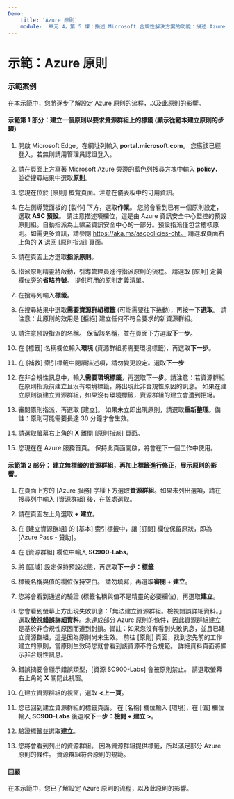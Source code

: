 ```yaml
---
Demo:
    title: 'Azure 原則'
    module: '單元 4，第 5 課：描述 Microsoft 合規性解決方案的功能：描述 Azure 原則'
---
```



# 示範：Azure 原則

### 示範案例
在本示範中，您將逐步了解設定 Azure 原則的流程，以及此原則的影響。

#### 示範第 1 部分：建立一個原則以要求資源群組上的標籤 (顯示從範本建立原則的步驟)

1. 開啟 Microsoft Edge。在網址列輸入 **portal.microsoft.com**。  您應該已經登入，若無則請用管理員認證登入。

1. 請在頁面上方寫著 Microsoft Azure 旁邊的藍色列搜尋方塊中輸入 **policy**，並從搜尋結果中選取**原則**。

1. 您現在位於 [原則] 概覽頁面。注意在儀表板中的可用資訊。

1. 在左側導覽面板的 [製作] 下方，選取**作業**。  您將會看到已有一個原則設定，選取 **ASC 預設**。  請注意描述項欄位，這是由 Azure 資訊安全中心監控的預設原則組。自動指派為上線至資訊安全中心的一部分。預設指派僅包含稽核原則。如需更多資訊，請參閱 https://aka.ms/ascpolicies-cht。  請選取頁面右上角的 **X** 退回 [原則指派] 頁面。

1. 請在頁面上方選取**指派原則**。

1. 指派原則精靈將啟動，引導管理員進行指派原則的流程。  請選取 [原則] 定義欄位旁的**省略符號**。  提供可用的原則定義清單。  

1. 在搜尋列輸入**標籤**。

1. 在搜尋結果中選取**需要資源群組標籤** (可能需要往下捲動)，再按一下**選取**。  請注意：此原則的效用是 [拒絕] 建立任何不符合要求的新資源群組。  

1. 請注意預設指派的名稱。  保留該名稱，並在頁面下方選取**下一步**。

1. 在 [標籤] 名稱欄位輸入**環境** (資源群組將需要環境標籤)，再選取**下一步**。  

1. 在 [補救] 索引標籤中閱讀描述項，請勿變更設定。選取**下一步**

1. 在非合規性訊息中，輸入**需要環境標籤**，再選取**下一步**。請注意：若資源群組在原則指派前建立且沒有環境標籤，將出現此非合規性原因的訊息。  如果在建立原則後建立資源群組，如果沒有環境標籤，資源群組的建立會遭到拒絕。

1. 審閱原則指派，再選取 [建立]。  如果未立即出現原則，請選取**重新整理**。備註：原則可能需要長達 30 分鐘才會生效。

1. 請選取螢幕右上角的 **X** 離開 [原則指派] 頁面。

1. 您現在在 Azure 服務首頁。  保持此頁面開啟，將會在下一個工作中使用。

#### 示範第 2 部分：  建立無標籤的資源群組，再加上標籤進行修正，展示原則的影響。

1. 在頁面上方的 [Azure 服務] 字樣下方選取**資源群組**。如果未列出選項，請在搜尋列中輸入 [資源群組] 後，在該處選取。

1. 請在頁面左上角選取 **+ 建立**。

1. 在 [建立資源群組] 的 [基本] 索引標籤中，讓 [訂閱] 欄位保留原狀，即為 [Azure Pass - 贊助]。

1. 在 [資源群組] 欄位中輸入 **SC900-Labs**。

1. 將 [區域] 設定保持預設狀態，再選取**下一步：標籤**

1. 標籤名稱與值的欄位保持空白。  請勿填寫，再選取**審閱 + 建立**。

1. 您將會看到通過的驗證 (標籤名稱與值不是精靈的必要欄位)，再選取**建立**。

1. 您會看到螢幕上方出現失敗訊息：「無法建立資源群組。檢視錯誤詳細資料。」  選取**檢視錯誤詳細資料**。未達成部分 Azure 原則的條件，因此資源群組建立是基於非合規性原因而遭到封鎖。備註：如果您沒有看到失敗訊息，並且已建立資源群組，這是因為原則尚未生效。  前往 [原則] 頁面，找到您先前的工作建立的原則，當原則生效時您就會看到該資源不符合規範。  詳細資料頁面將顯示非合規性訊息。

1. 錯誤摘要會顯示錯誤類型，[資源 SC900-Labs] 會被原則禁止。  請選取螢幕右上角的 **X** 關閉此視窗。

1. 在建立資源群組的視窗，選取 **<上一頁**。

1. 您已回到建立資源群組的標籤頁面。  在 [名稱] 欄位輸入 [環境]，在 [值] 欄位輸入 **SC900-Labs** 後選取**下一步：檢閱 + 建立 >**。

1. 驗證標籤並選取**建立**。

1. 您將會看到列出的資源群組。  因為資源群組提供標籤，所以滿足部分 Azure 原則的條件。  資源群組符合原則的規範。

#### 回顧

在本示範中，您已了解設定 Azure 原則的流程，以及此原則的影響。
